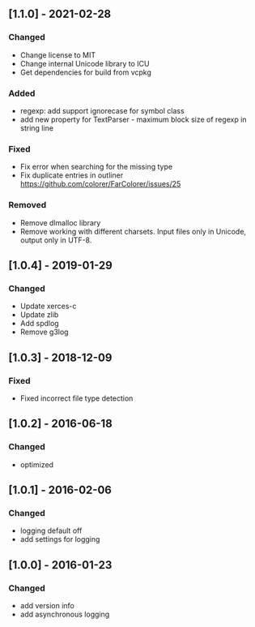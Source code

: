 ## [1.1.0] - 2021-02-28
### Changed
- Change license to MIT
- Change internal Unicode library to ICU
- Get dependencies for build from vcpkg

### Added
- regexp: add support ignorecase for symbol class
- add new property for TextParser - maximum block size of regexp in string line

### Fixed
- Fix error when searching for the missing type
- Fix duplicate entries in outliner https://github.com/colorer/FarColorer/issues/25

### Removed
- Remove dlmalloc library
- Remove working with different charsets. Input files only in Unicode, output only in UTF-8.

## [1.0.4] - 2019-01-29
### Changed
- Update xerces-c
- Update zlib
- Add spdlog
- Remove g3log

## [1.0.3] - 2018-12-09
### Fixed
- Fixed incorrect file type detection

## [1.0.2] - 2016-06-18
### Changed
- optimized

## [1.0.1] - 2016-02-06
### Changed
- logging default off
- add settings for logging

## [1.0.0] - 2016-01-23
### Changed
- add version info
- add asynchronous logging




